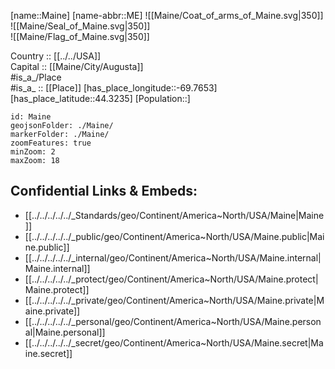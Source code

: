 ﻿---
location: [44.3235,-69.7653] 
type: State
tags:
- geo/State


SpocWebEntityId: 36047
isDeleted: false
confidential: public

---
[name::Maine] 
[name-abbr::ME] 
![[Maine/Coat_of_arms_of_Maine.svg|350]]  
![[Maine/Seal_of_Maine.svg|350]]  
![[Maine/Flag_of_Maine.svg|350]]  

Country :: [[../../USA]]  
Capital :: [[Maine/City/Augusta]]  
#is_a_/Place  
#is_a_ :: [[Place]] 
[has_place_longitude::-69.7653] 
[has_place_latitude::44.3235] 
[Population::] 



```leaflet
id: Maine
geojsonFolder: ./Maine/
markerFolder: ./Maine/
zoomFeatures: true 
minZoom: 2 
maxZoom: 18
```


## Confidential Links & Embeds: 
- [[../../../../../_Standards/geo/Continent/America~North/USA/Maine|Maine]] 
- [[../../../../../_public/geo/Continent/America~North/USA/Maine.public|Maine.public]] 
- [[../../../../../_internal/geo/Continent/America~North/USA/Maine.internal|Maine.internal]] 
- [[../../../../../_protect/geo/Continent/America~North/USA/Maine.protect|Maine.protect]] 
- [[../../../../../_private/geo/Continent/America~North/USA/Maine.private|Maine.private]] 
- [[../../../../../_personal/geo/Continent/America~North/USA/Maine.personal|Maine.personal]] 
- [[../../../../../_secret/geo/Continent/America~North/USA/Maine.secret|Maine.secret]] 

